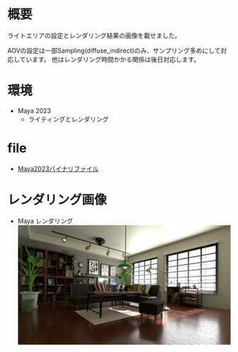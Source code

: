# 概要
ライトエリアの設定とレンダリング結果の画像を載せました。

AOVの設定は一部Sampling(diffuse_indirect)のみ、サンプリング多めにして対応しています。
他はレンダリング時間かかる関係は後日対応します。

# 環境
- Maya 2023
   - ライティングとレンダリング

# file
- [Maya2023バイナリファイル](my_0703_Chap04_Room_Start.0001.mb)


# レンダリング画像
- Maya レンダリング
![rendering 01](renderingimage_my5.jpg)